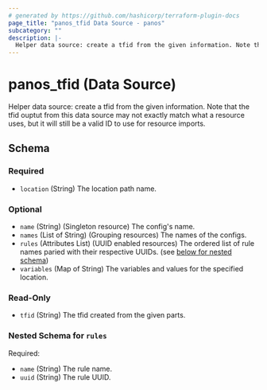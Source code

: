 ```yaml
---
# generated by https://github.com/hashicorp/terraform-plugin-docs
page_title: "panos_tfid Data Source - panos"
subcategory: ""
description: |-
  Helper data source: create a tfid from the given information. Note that the tfid ouptut from this data source may not exactly match what a resource uses, but it will still be a valid ID to use for resource imports.
---
```


# panos_tfid (Data Source)

Helper data source: create a tfid from the given information. Note that the tfid ouptut from this data source may not exactly match what a resource uses, but it will still be a valid ID to use for resource imports.



<!-- schema generated by tfplugindocs -->
## Schema

### Required

- `location` (String) The location path name.

### Optional

- `name` (String) (Singleton resource) The config's name.
- `names` (List of String) (Grouping resources) The names of the configs.
- `rules` (Attributes List) (UUID enabled resources) The ordered list of rule names paried with their respective UUIDs. (see [below for nested schema](#nestedatt--rules))
- `variables` (Map of String) The variables and values for the specified location.

### Read-Only

- `tfid` (String) The tfid created from the given parts.

<a id="nestedatt--rules"></a>
### Nested Schema for `rules`

Required:

- `name` (String) The rule name.
- `uuid` (String) The rule UUID.
